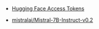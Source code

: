 - [Hugging Face Access Tokens](https://huggingface.co/settings/tokens)

- [mistralai/Mistral-7B-Instruct-v0.2](https://huggingface.co/mistralai/Mistral-7B-Instruct-v0.2)
